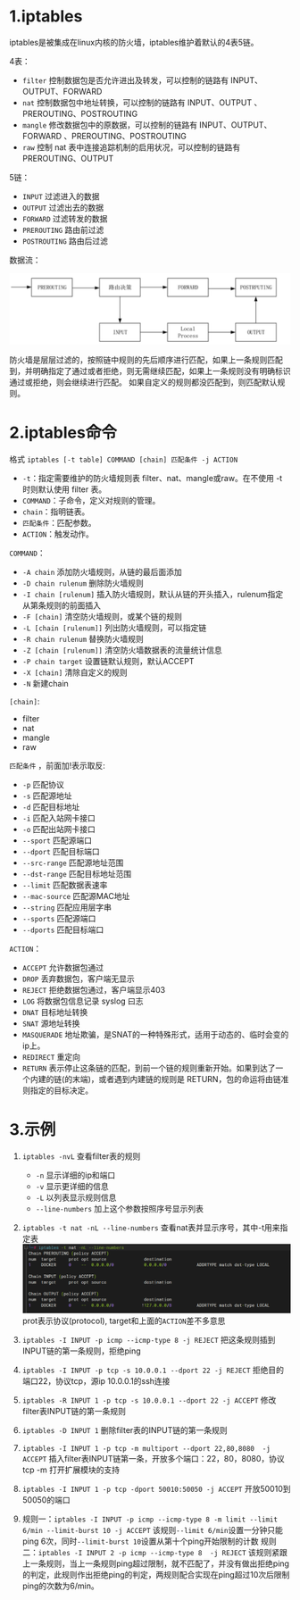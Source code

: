 <!--
 * @Descripttion: 
 * @Author: 只会Ctrl CV的菜鸟
 * @version: 
 * @Date: 2023-03-30 21:02:37
 * @LastEditTime: 2023-04-01 20:28:02
-->
# 1.iptables

iptables是被集成在linux内核的防火墙，iptables维护着默认的4表5链。

4表：

- `filter` 控制数据包是否允许进出及转发，可以控制的链路有 INPUT、 OUTPUT、FORWARD
- `nat` 控制数据包中地址转换，可以控制的链路有 INPUT、OUTPUT 、PREROUTING、POSTROUTING
- `mangle` 修改数据包中的原数据，可以控制的链路有 INPUT、OUTPUT、FORWARD 、PREROUTING、POSTROUTING
- `raw` 控制 nat 表中连接追踪机制的启用状况，可以控制的链路有 PREROUTING、OUTPUT

5链：

- `INPUT` 过滤进入的数据
- `OUTPUT` 过滤出去的数据
- `FORWARD` 过滤转发的数据
- `PREROUTING` 路由前过滤
- `POSTROUTING` 路由后过滤

数据流：

<img src="images/image-20230330212002820.png" alt="image-20230330212002820" style="zoom:80%;" />

防火墙是层层过滤的，按照链中规则的先后顺序进行匹配，如果上一条规则匹配到，并明确指定了通过或者拒绝，则无需继续匹配，如果上一条规则没有明确标识通过或拒绝，则会继续进行匹配。
如果自定义的规则都没匹配到，则匹配默认规则。

# 2.iptables命令

 格式 `iptables [-t table] COMMAND [chain] 匹配条件 -j ACTION`

- `-t`：指定需要维护的防火墙规则表 filter、nat、mangle或raw。在不使用 -t 时则默认使用 filter 表。
- `COMMAND`：子命令，定义对规则的管理。
- `chain`：指明链表。
- `匹配条件`：匹配参数。
- `ACTION`：触发动作。

`COMMAND`：

- `-A chain` 添加防火墙规则，从链的最后面添加
- `-D chain rulenum` 删除防火墙规则
- `-I chain [rulenum]` 插入防火墙规则，默认从链的开头插入，rulenum指定从第条规则的前面插入
- `-F [chain]` 清空防火墙规则，或某个链的规则
- `-L [chain [rulenum]]` 列出防火墙规则，可以指定链
- `-R chain rulenum` 替换防火墙规则
- `-Z [chain [rulenum]]` 清空防火墙数据表的流量统计信息
- `-P chain target` 设置链默认规则，默认ACCEPT
- `-X [chain]` 清除自定义的规则
- `-N` 新建chain

`[chain]`:
- filter
- nat
- mangle
- raw

`匹配条件` ，前面加!表示取反:

- `-p`	匹配协议
- `-s`	匹配源地址
- `-d`	匹配目标地址
- `-i`	匹配入站网卡接口
- `-o`	匹配出站网卡接口
- `--sport` 匹配源端口
- `--dport` 匹配目标端口
- `--src-range` 匹配源地址范围
- `--dst-range` 匹配目标地址范围
- `--limit` 匹配数据表速率
- `--mac-source` 匹配源MAC地址
- `--string` 匹配应用层字串
- `--sports` 匹配源端口
- `--dports` 匹配目标端口


`ACTION`：
- `ACCEPT`	允许数据包通过
- `DROP`	丢弃数据包，客户端无显示
- `REJECT`	拒绝数据包通过，客户端显示403
- `LOG`	将数据包信息记录 syslog 曰志
- `DNAT`	目标地址转换
- `SNAT`	源地址转换
- `MASQUERADE`	地址欺骗，是SNAT的一种特殊形式，适用于动态的、临时会变的ip上。
- `REDIRECT`	重定向
- `RETURN` 表示停止这条链的匹配，到前一个链的规则重新开始。如果到达了一个内建的链(的末端)，或者遇到内建链的规则是 RETURN，包的命运将由链准则指定的目标决定。

# 3.示例

1. `iptables -nvL` 查看filter表的规则
   - `-n` 显示详细的ip和端口
   - `-v` 显示更详细的信息
   - `-L` 以列表显示规则信息
   - `--line-numbers` 加上这个参数按照序号显示列表
2. `iptables -t nat -nL --line-numbers` 查看nat表并显示序号，其中-t用来指定表
![图 1](images/1680190655996.png)  
prot表示协议(protocol), target和上面的`ACTION`差不多意思

3. `iptables -I INPUT -p icmp --icmp-type 8 -j REJECT` 把这条规则插到INPUT链的第一条规则，拒绝ping
4. `iptables -I INPUT -p tcp -s 10.0.0.1 --dport 22 -j REJECT` 拒绝目的端口22，协议tcp，源ip 10.0.0.1的ssh连接
5. `iptables -R INPUT 1 -p tcp -s 10.0.0.1 --dport 22 -j ACCEPT` 修改filter表INPUT链的第一条规则
6. `iptables -D INPUT 1` 删除filter表的INPUT链的第一条规则
7. `iptables -I INPUT 1 -p tcp -m multiport --dport 22,80,8080  -j ACCEPT` 插入filter表INPUT链第一条，开放多个端口：22，80，8080，协议tcp
-m 打开扩展模块的支持
8. `iptables -I INPUT 1 -p tcp -dport 50010:50050 -j ACCEPT` 开放50010到50050的端口
9. 规则一：`iptables -I INPUT -p icmp --icmp-type 8 -m limit --limit 6/min --limit-burst 10 -j ACCEPT`
该规则`--limit 6/min`设置一分钟只能ping 6次，同时`--limit-burst 10`设置从第十个ping开始限制的计数
规则二：`iptables -I INPUT 2 -p icmp --icmp-type 8  -j REJECT`
该规则紧跟上一条规则，当上一条规则ping超过限制，就不匹配了，并没有做出拒绝ping的判定，此规则作出拒绝ping的判定，两规则配合实现在ping超过10次后限制ping的次数为6/min。
